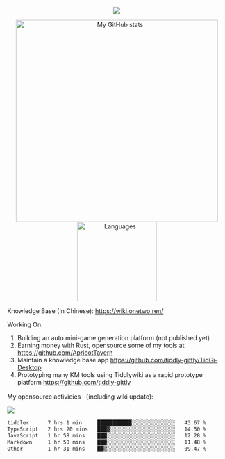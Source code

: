 <a href="https://github.com/linonetwo">
    <p align="center">
        <img src="https://github-profile-trophy.vercel.app/?username=linonetwo&column=7&theme=onedark"/>
    </p>
</a>
<a align="center" href="https://github.com/linonetwo">
  <p align="center">
    <img src="https://github-readme-stats.vercel.app/api?username=linonetwo&show_icons=true&count_private=true" alt="My GitHub stats" width="465"/>
    <img src="https://github-readme-stats.vercel.app/api/top-langs/?username=linonetwo&layout=compact&langs_count=10" alt="Languages" height="183">
  </p>
</a>

Knowledge Base (In Chinese): https://wiki.onetwo.ren/

Working On: 

1. Building an auto mini-game generation platform (not published yet)
1. Earning money with Rust, opensource some of my tools at https://github.com/ApricotTavern
1. Maintain a knowledge base app https://github.com/tiddly-gittly/TidGi-Desktop
1. Prototyping many KM tools using Tiddlywiki as a rapid prototype platform https://github.com/tiddly-gittly

My opensource activieies （including wiki update):

![](https://visitor-badge.glitch.me/badge?page_id=linonetwo.linonetwo)

<!--START_SECTION:waka-->

```txt
tiddler      7 hrs 1 min     ███████████░░░░░░░░░░░░░░   43.67 %
TypeScript   2 hrs 20 mins   ███▓░░░░░░░░░░░░░░░░░░░░░   14.50 %
JavaScript   1 hr 58 mins    ███░░░░░░░░░░░░░░░░░░░░░░   12.28 %
Markdown     1 hr 50 mins    ███░░░░░░░░░░░░░░░░░░░░░░   11.48 %
Other        1 hr 31 mins    ██▒░░░░░░░░░░░░░░░░░░░░░░   09.47 %
```

<!--END_SECTION:waka-->
